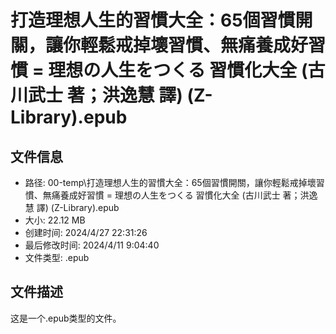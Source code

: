 ﻿# 打造理想人生的習慣大全：65個習慣開關，讓你輕鬆戒掉壞習慣、無痛養成好習慣 = 理想の人生をつくる 習慣化大全 (古川武士 著；洪逸慧 譯) (Z-Library).epub

## 文件信息
- 路径: 00-temp\打造理想人生的習慣大全：65個習慣開關，讓你輕鬆戒掉壞習慣、無痛養成好習慣 = 理想の人生をつくる 習慣化大全 (古川武士 著；洪逸慧 譯) (Z-Library).epub
- 大小: 22.12 MB
- 创建时间: 2024/4/27 22:31:26
- 最后修改时间: 2024/4/11 9:04:40
- 文件类型: .epub

## 文件描述
这是一个.epub类型的文件。

